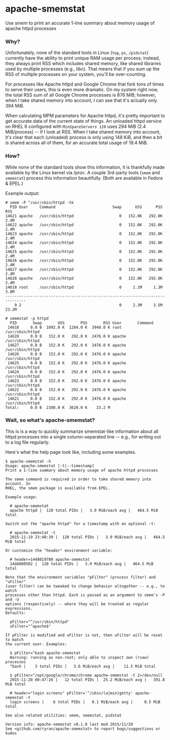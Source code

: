 # apache-smemstat
Use smem to print an accurate 1-line summary about memory usage of apache httpd processes

### Why?
Unfortunately, none of the standard tools in Linux (`top`, `ps`, `/pidstat`) currently have the ability to print unique RAM usage per process; instead, they always print RSS which includes shared memory, like shared libraries used by multiple processes (e.g., libc). That means that if you sum up the RSS of multiple processes on your system, you'll be over-counting.  

For processes like Apache httpd and Google Chrome that fork tons of times to serve their users, this is even more dramatic. On my system right now, the total RSS sum of all Google Chrome processes is 876 MiB; however, when I take shared memory into account, I can see that it's actually only 394 MiB.

When calculating MPM parameters for Apache httpd, it's pretty important to get accurate data of the current state of things. An unloaded httpd service on RHEL 6 configured with `MinSpareServers 120` uses 294 MiB (2.4 MiB/process) -- if I look at RSS. When I take shared memory into account, it's clear that each (unloaded) process is only using 148 KiB, and then a bit is shared across all of them, for an accurate total usage of 19.4 MiB.

### How?
While none of the standard tools show this information, it is thankfully made available by the Linux kernel via /proc. A couple 3rd-party tools (`smem` and `smemstat`) process this information beautifully. (Both are available in Fedora & EPEL.)

Example output:

```
# smem -P ^/usr/sbin/httpd -tk
  PID User     Command                         Swap      USS      PSS      RSS 
14621 apache   /usr/sbin/httpd                    0   152.0K   292.0K     2.4M 
14622 apache   /usr/sbin/httpd                    0   152.0K   292.0K     2.4M 
14623 apache   /usr/sbin/httpd                    0   152.0K   292.0K     2.4M 
14624 apache   /usr/sbin/httpd                    0   152.0K   292.0K     2.4M 
14625 apache   /usr/sbin/httpd                    0   152.0K   292.0K     2.4M 
14626 apache   /usr/sbin/httpd                    0   152.0K   292.0K     2.4M 
14627 apache   /usr/sbin/httpd                    0   152.0K   292.0K     2.4M 
14628 apache   /usr/sbin/httpd                    0   152.0K   292.0K     2.4M 
14618 root     /usr/sbin/httpd                    0     1.1M     1.3M     3.8M 
-------------------------------------------------------------------------------
    9 2                                           0     2.3M     3.5M    23.2M 
    
# smemstat -p httpd
  PID       Swap       USS       PSS       RSS User       Command
 14618     0.0 B  1092.0 K  1284.0 K  3940.0 K root       /usr/sbin/httpd
 14628     0.0 B   152.0 K   292.0 K  2476.0 K apache     /usr/sbin/httpd
 14627     0.0 B   152.0 K   292.0 K  2476.0 K apache     /usr/sbin/httpd
 14626     0.0 B   152.0 K   292.0 K  2476.0 K apache     /usr/sbin/httpd
 14625     0.0 B   152.0 K   292.0 K  2476.0 K apache     /usr/sbin/httpd
 14624     0.0 B   152.0 K   292.0 K  2476.0 K apache     /usr/sbin/httpd
 14623     0.0 B   152.0 K   292.0 K  2476.0 K apache     /usr/sbin/httpd
 14622     0.0 B   152.0 K   292.0 K  2476.0 K apache     /usr/sbin/httpd
 14621     0.0 B   152.0 K   292.0 K  2476.0 K apache     /usr/sbin/httpd
Total:     0.0 B  2308.0 K  3620.0 K    23.2 M
```


### Wait, so what's apache-smemstat?
This is is a way to quickly summarize smemstat-like information about all httpd processes into a single column-separated line -- e.g., for writing out to a log file regularly.

Here's what the help page look like, including some examples.

```
$ apache-smemstat -h
Usage: apache-smemstat [-t|--timestamp]
Print a 1-line summary about memory usage of apache httpd processes

The smem command is required in order to take shared memory into account. In
RHEL, the smem package is available from EPEL.

Example usage:
  
  # apache-smemstat
  apache httpd |  120 total PIDs |   3.9 MiB/each avg |   464.5 MiB total

Switch out the "apache httpd" for a timestamp with an optional -t:
  
  # apache-smemstat -t
  2015-11-19 23:40:39 |  120 total PIDs |   3.9 MiB/each avg |   464.5 MiB total

Or customize the "header" environment variable:
  
  # header=1448019780 apache-smemstat
  1448000502 |  120 total PIDs |   3.9 MiB/each avg |   464.5 MiB total

Note that the environment variables "pFilter" (process filter) and "uFilter"
(user filter) can be tweaked to change behavior altogether -- e.g., to watch
processes other than httpd. Each is passed as an argument to smem's -P and -U
options (respectively) -- where they will be treated as regular expressions.
Defaults:
  
  pFilter="^/usr/sbin/httpd"
  uFilter="^apache$"

If pFilter is modified and uFilter is not, then uFilter will be reset to match
the current user. Examples:
  
  $ pFilter=^bash apache-smemstat
  Warning: running as non-root; only able to inspect own (rsaw) processes
  ^bash |    3 total PIDs |   3.6 MiB/each avg |    11.5 MiB total
  
  $ pFilter=^/opt/google/chrome/chrome apache-smemstat -t 2>/dev/null
  2015-11-20 00:47:26 |   12 total PIDs |  25.2 MiB/each avg |   391.8 MiB total
  
  # header="login screens" pFilter='^/sbin/(a|min)getty' apache-smemstat -t
  login screens |    6 total PIDs |   0.1 MiB/each avg |     0.5 MiB total

See also related utilities: smem, smemstat, pidstat

Version info: apache-smemstat v0.1.0 last mod 2015/11/20
See <github.com/ryran/apache-smemstat> to report bugs/suggestions or kudos
```
